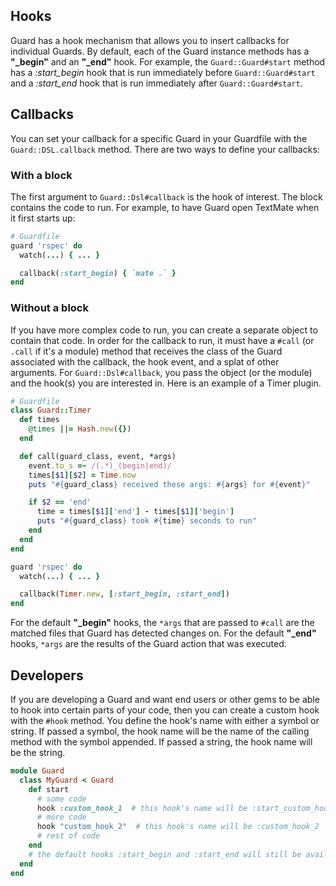 ## Hooks

Guard has a hook mechanism that allows you to insert callbacks for individual Guards. By default, each of the Guard instance methods has a **"_begin"** and an **"_end"** hook. For example, the `Guard::Guard#start` method has a _:start_begin_ hook that is run immediately before `Guard::Guard#start` and a _:start_end_ hook that is run immediately after `Guard::Guard#start`.

## Callbacks

You can set your callback for a specific Guard in your Guardfile with the `Guard::DSL.callback` method. There are two ways to define your callbacks:

### With a block

The first argument to `Guard::Dsl#callback` is the hook of interest. The block contains the code to run. For example, to have Guard open TextMate when it first starts up:

```ruby
# Guardfile
guard 'rspec' do
  watch(...) { ... }

  callback(:start_begin) { `mate .` }
end
```

### Without a block

If you have more complex code to run, you can create a separate object to contain that code. In order for the callback to run, it must have a `#call` (or `.call` if it's a module) method that receives the class of the Guard associated with the callback, the hook event, and a splat of other arguments. For `Guard::Dsl#callback`, you pass the object (or the module) and the hook(s) you are interested in. Here is an example of a Timer plugin.

```ruby
# Guardfile
class Guard::Timer
  def times
    @times ||= Hash.new({})
  end

  def call(guard_class, event, *args)
    event.to_s =~ /(.*)_(begin|end)/
    times[$1][$2] = Time.now
    puts "#{guard_class} received these args: #{args} for #{event}"

    if $2 == 'end'
      time = times[$1]['end'] - times[$1]['begin']
      puts "#{guard_class} took #{time} seconds to run"
    end
  end
end

guard 'rspec' do
  watch(...) { ... }

  callback(Timer.new, [:start_begin, :start_end])
end
```

For the default **"_begin"** hooks, the `*args` that are passed to `#call` are the matched files that Guard has detected changes on. For the default **"_end"** hooks, `*args` are the results of the Guard action that was executed.

## Developers

If you are developing a Guard and want end users or other gems to be able to hook into certain parts of your code, then you can create a custom hook with the `#hook` method. You define the hook's name with either a symbol or string. If passed a symbol, the hook name will be the name of the calling method with the symbol appended. If passed a string, the hook name will be the string.

```ruby
module Guard
  class MyGuard < Guard
    def start
      # some code
      hook :custom_hook_1  # this hook's name will be :start_custom_hook_l
      # more code
      hook "custom_hook_2"  # this hook's name will be :custom_hook_2
      # rest of code
    end
    # the default hooks :start_begin and :start_end will still be available
  end
end
```